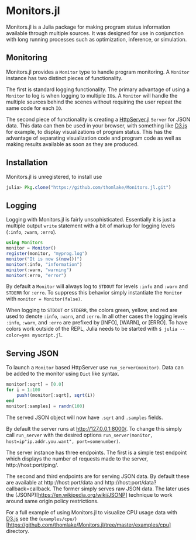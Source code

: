 # Monitors.jl
Monitors.jl is a Julia package for making program status information available through multiple sources.
It was designed for use in conjunction with long running processes such as optimization, inference, or simulation.

## Monitoring
Monitors.jl provides a `Monitor` type to handle program monitoring.
A `Monitor` instance has two distinct pieces of functionality.

The first is standard logging functionality. The primary advantage of
using a `Monitor` to log is when logging to multiple `IO`s. A `Monitor` will
handle the multiple sources behind the scenes without requiring the user
repeat the same code for each `IO`.

The second piece of functionality is creating a
[HttpServer.jl](https://github.com/JuliaWeb/HttpServer.jl) `Server` for JSON data.
This data can then be used in your browser, with something like [D3.js](http://d3js.org/) for example,
to display visualizations of program status. This has the advantage of separating
visualization code and program code as well as making results available as soon as they
are produced.

## Installation
Monitors.jl is unregistered, to install use
```julia
julia> Pkg.clone("https://github.com/thomlake/Monitors.jl.git")
```

## Logging
Logging with Monitors.jl is fairly unsophisticated. Essentially it is just a multiple
output `write` statement with a bit of markup for logging levels (`:info`, `:warn`, `:erro`).

```julia
using Monitors
monitor = Monitor()
register(monitor, "myprog.log")
monitor("It is now $(now())")
monitor(:info, "information")
minitor(:warn, "warning")
monitor(:erro, "error")
```

By default a `Monitor` will always log to `STDOUT` for levels `:info` and `:warn` and `STDERR` for `:erro`.
To suppress this behavior simply instantiate the `Monitor` with `monitor = Monitor(false)`.

When logging to `STDOUT` or `STDERR`, the colors green, yellow, and red are used to denote `:info`, `:warn`, and `:erro`.
In all other cases the logging levels `:info`, `:warn`, and `:erro` are prefixed by [INFO], [WARN], or [ERRO].
To have colors work outside of the REPL, Julia needs to be started with `$ julia --color=yes myscript.jl`.

## Serving JSON
To launch a `Monitor` based HttpServer use `run_server(monitor)`.
Data can be added to the monitor using `Dict` like syntax.

```julia
monitor[:sqrt] = [0.0]
for i = 1:100
    push!(monitor[:sqrt], sqrt(i))
end
monitor[:samples] = randn(100)
```

The served JSON object will now have `.sqrt` and `.samples` fields.

By default the server runs at http://127.0.0.1:8000/. To change this simply call `run_server`
with the desired options `run_server(monitor, host=ip"ip.addr.you.want", port=somenumber)`.

The server instance has three endpoints. The first is a simple test endpoint which
displays the number of requests made to the server, http://host:port/ping/.

The second and third endpoints are for serving JSON data. By default these are available at
http://host:port/data and http://host:port/data?callback=callback. The former simply serves raw JSON
data. The later uses the (JSONP)[https://en.wikipedia.org/wiki/JSONP] technique to work around same origin
policy restrictions.

For a full example of using Monitors.jl to visualize CPU usage data with [D3.js](http://d3js.org/)
see the (`examples/cpu/`)[https://github.com/thomlake/Monitors.jl/tree/master/examples/cpu] directory.
